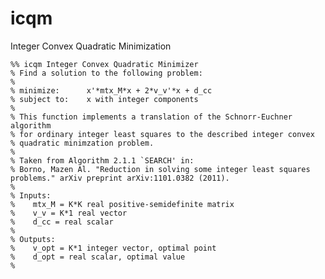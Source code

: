 # icqm
Integer Convex Quadratic Minimization

    %% icqm Integer Convex Quadratic Minimizer                                                       
    % Find a solution to the following problem:                                                      
    %                                                                                                
    % minimize:      x'*mtx_M*x + 2*v_v'*x + d_cc                                                    
    % subject to:    x with integer components                                                       
    %                                                                                                
    % This function implements a translation of the Schnorr-Euchner algorithm                        
    % for ordinary integer least squares to the described integer convex                             
    % quadratic minimzation problem.                                                                 
    %                                                                                                
    % Taken from Algorithm 2.1.1 `SEARCH' in:                                                        
    % Borno, Mazen Al. "Reduction in solving some integer least squares problems." arXiv preprint arXiv:1101.0382 (2011).               
    %                                                                                                
    % Inputs:                                                                                        
    %    mtx_M = K*K real positive-semidefinite matrix                                               
    %    v_v = K*1 real vector                                                                       
    %    d_cc = real scalar                                                                          
    %                                                                                                
    % Outputs:                                                                                       
    %    v_opt = K*1 integer vector, optimal point                                                   
    %    d_opt = real scalar, optimal value                                                          
    %                                                                                                
                                            
